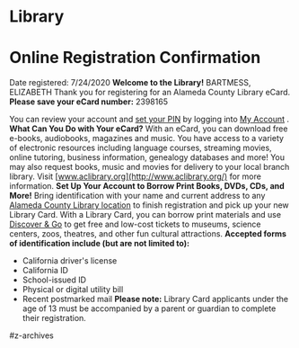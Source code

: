 # Library
# Online Registration Confirmation
Date registered: 7/24/2020 
**Welcome to the Library!**
BARTMESS, ELIZABETH
Thank you for registering for an Alameda County Library eCard. **Please save your eCard number:**
2398165

You can review your account and  [set your PIN](https://answers.aclibrary.org/faq/263091)  by logging into  [My Account](https://alam1.aclibrary.org/iii/cas/login?service=https%3A%2F%2Falam1.aclibrary.org%3A443%2Fpatroninfo~S30%2FIIITICKET&scope=30) .
**What Can You Do with Your eCard?**
With an eCard, you can download free e-books, audiobooks, magazines and music. You have access to a variety of electronic resources including language courses, streaming movies, online tutoring, business information, genealogy databases and more! You may also request books, music and movies for delivery to your local branch library. Visit  [www.aclibrary.org](http://www.aclibrary.org/)  for more information.
**Set Up Your Account to Borrow Print Books, DVDs, CDs, and More!**
Bring identification with your name and current address to any  [Alameda County Library location](http://www.aclibrary.org/locations)  to finish registration and pick up your new Library Card.
With a Library Card, you can borrow print materials and use  [Discover & Go](https://aclibrary.discoverandgo.net/)  to get free and low-cost tickets to museums, science centers, zoos, theatres, and other fun cultural attractions.
**Accepted forms of identification include (but are not limited to):**
* California driver's license
* California ID
* School-issued ID
* Physical or digital utility bill
* Recent postmarked mail
**Please note:** Library Card applicants under the age of 13 must be accompanied by a parent or guardian to complete their registration.

#z-archives

